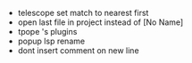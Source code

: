 - telescope set match to nearest first
- open last file in project instead of [No Name]
- tpope 's plugins
- popup lsp rename
- dont insert comment on new line

